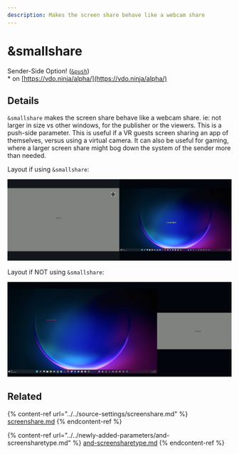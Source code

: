 ```yaml
---
description: Makes the screen share behave like a webcam share
---
```


# \&smallshare

Sender-Side Option! ([`&push`](../../source-settings/push.md))\
\* on [https://vdo.ninja/alpha/](https://vdo.ninja/alpha/)

## Details

`&smallshare` makes the screen share behave like a webcam share. ie: not larger in size vs other windows, for the publisher or the viewers. This is a push-side parameter. This is useful if a VR guests screen sharing an app of themselves, versus using a virtual camera. It can also be useful for gaming, where a larger screen share might bog down the system of the sender more than needed.

Layout if using `&smallshare`:

![](<../../.gitbook/assets/image (100) (2).png>)

Layout if NOT using `&smallshare`:

![](<../../.gitbook/assets/image (121) (1).png>)

## Related

{% content-ref url="../../source-settings/screenshare.md" %}
[screenshare.md](../../source-settings/screenshare.md)
{% endcontent-ref %}

{% content-ref url="../../newly-added-parameters/and-screensharetype.md" %}
[and-screensharetype.md](../../newly-added-parameters/and-screensharetype.md)
{% endcontent-ref %}
